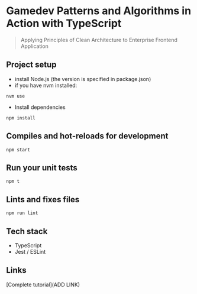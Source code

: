 # Gamedev Patterns and Algorithms in Action with TypeScript

> Applying Principles of Clean Architecture to Enterprise Frontend Application

## Project setup
- install Node.js (the version is specified in package.json)
- if you have nvm installed: 
```
nvm use
```
- Install dependencies
```
npm install
```

## Compiles and hot-reloads for development
```
npm start
```

## Run your unit tests
```
npm t
```
## Lints and fixes files
```
npm run lint
```

## Tech stack
- TypeScript 
- Jest / ESLint

## Links
[Complete tutorial](ADD LINK)
